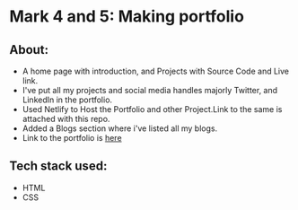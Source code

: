 # Mark 4 and 5: Making portfolio
## About:
- A home page with introduction, and Projects with Source Code and Live link.
- I've put all my projects and social media handles majorly Twitter, and LinkedIn in the portfolio.
- Used Netlify to Host the Portfolio and other Project.Link to the same is attached with this repo.
- Added a Blogs section where i've listed all my blogs.
- Link to the portfolio is [here](https://mayank08-portfolio.netlify.app/)

## Tech stack used:
- HTML
- CSS
